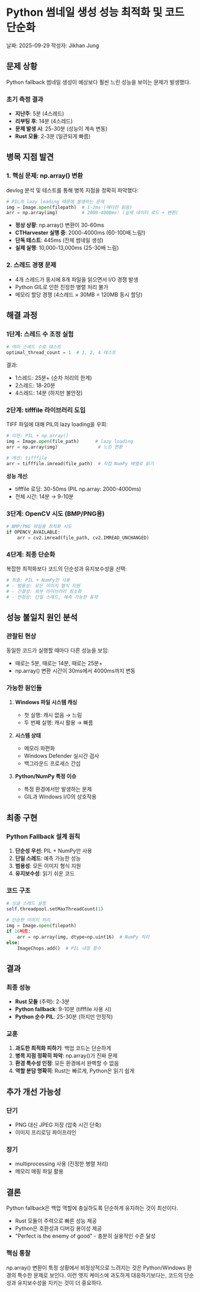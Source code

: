 # Python 썸네일 생성 성능 최적화 및 코드 단순화

날짜: 2025-09-29
작성자: Jikhan Jung

## 문제 상황

Python fallback 썸네일 생성이 예상보다 훨씬 느린 성능을 보이는 문제가 발생했다.

### 초기 측정 결과
- **지난주**: 5분 (4스레드)
- **리부팅 후**: 14분 (4스레드)
- **문제 발생 시**: 25-30분 (성능이 계속 변동)
- **Rust 모듈**: 2-3분 (일관되게 빠름)

## 병목 지점 발견

### 1. 핵심 문제: np.array() 변환
devlog 분석 및 테스트를 통해 병목 지점을 정확히 파악했다:

```python
# PIL의 lazy loading 때문에 발생하는 문제
img = Image.open(filepath)  # 1-2ms (헤더만 읽음)
arr = np.array(img)         # 2000-4000ms! (실제 데이터 로드 + 변환)
```

- **정상 상황**: np.array() 변환이 30-60ms
- **CTHarvester 실행 중**: 2000-4000ms (60-100배 느림!)
- **단독 테스트**: 445ms (전체 썸네일 생성)
- **실제 실행**: 10,000-13,000ms (25-30배 느림)

### 2. 스레드 경쟁 문제
- 4개 스레드가 동시에 8개 파일을 읽으면서 I/O 경쟁 발생
- Python GIL로 인한 진정한 병렬 처리 불가
- 메모리 할당 경쟁 (4스레드 × 30MB = 120MB 동시 할당)

## 해결 과정

### 1단계: 스레드 수 조정 실험
```python
# 여러 스레드 수로 테스트
optimal_thread_count = 1  # 1, 2, 4 테스트
```

결과:
- 1스레드: 25분+ (순차 처리의 한계)
- 2스레드: 18-20분
- 4스레드: 14분 (하지만 불안정)

### 2단계: tifffile 라이브러리 도입
TIFF 파일에 대해 PIL의 lazy loading을 우회:

```python
# 이전: PIL + np.array()
img = Image.open(file_path)      # lazy loading
arr = np.array(img)               # 느린 변환

# 개선: tifffile
arr = tifffile.imread(file_path)  # 직접 NumPy 배열로 읽기
```

**성능 개선**:
- tifffile 로딩: 30-50ms (PIL np.array: 2000-4000ms)
- 전체 시간: 14분 → 9-10분

### 3단계: OpenCV 시도 (BMP/PNG용)
```python
# BMP/PNG 파일용 최적화 시도
if OPENCV_AVAILABLE:
    arr = cv2.imread(file_path, cv2.IMREAD_UNCHANGED)
```

### 4단계: 최종 단순화
복잡한 최적화보다 코드의 단순성과 유지보수성을 선택:

```python
# 최종: PIL + NumPy만 사용
# - 범용성: 모든 이미지 형식 지원
# - 간결성: 외부 라이브러리 최소화
# - 안정성: 단일 스레드, 예측 가능한 동작
```

## 성능 불일치 원인 분석

### 관찰된 현상
동일한 코드가 실행할 때마다 다른 성능을 보임:
- 때로는 5분, 때로는 14분, 때로는 25분+
- np.array() 변환 시간이 30ms에서 4000ms까지 변동

### 가능한 원인들
1. **Windows 파일 시스템 캐싱**
   - 첫 실행: 캐시 없음 → 느림
   - 두 번째 실행: 캐시 활용 → 빠름

2. **시스템 상태**
   - 메모리 파편화
   - Windows Defender 실시간 검사
   - 백그라운드 프로세스 간섭

3. **Python/NumPy 특정 이슈**
   - 특정 환경에서만 발생하는 문제
   - GIL과 Windows I/O의 상호작용

## 최종 구현

### Python Fallback 설계 원칙
1. **단순성 우선**: PIL + NumPy만 사용
2. **단일 스레드**: 예측 가능한 성능
3. **범용성**: 모든 이미지 형식 지원
4. **유지보수성**: 읽기 쉬운 코드

### 코드 구조
```python
# 싱글 스레드 설정
self.threadpool.setMaxThreadCount(1)

# 단순한 이미지 처리
img = Image.open(filepath)
if 16비트:
    arr = np.array(img, dtype=np.uint16)  # NumPy 처리
else:
    ImageChops.add()  # PIL 내장 함수
```

## 결과

### 최종 성능
- **Rust 모듈** (주력): 2-3분
- **Python fallback**: 9-10분 (tifffile 사용 시)
- **Python 순수 PIL**: 25-30분 (하지만 안정적)

### 교훈
1. **과도한 최적화 피하기**: 백업 코드는 단순하게
2. **병목 지점 정확히 파악**: np.array()가 진짜 문제
3. **환경 특수성 인정**: 모든 환경에서 완벽할 수 없음
4. **역할 분담 명확히**: Rust는 빠르게, Python은 읽기 쉽게

## 추가 개선 가능성

### 단기
- PNG 대신 JPEG 저장 (압축 시간 단축)
- 이미지 프리로딩 파이프라인

### 장기
- multiprocessing 사용 (진정한 병렬 처리)
- 메모리 매핑 파일 활용

## 결론

Python fallback은 백업 역할에 충실하도록 단순하게 유지하는 것이 최선이다.
- Rust 모듈이 주력으로 빠른 성능 제공
- Python은 호환성과 디버깅 용이성 제공
- "Perfect is the enemy of good" - 충분히 실용적인 수준 달성

### 핵심 통찰
np.array() 변환이 특정 상황에서 비정상적으로 느려지는 것은 Python/Windows 환경의 특수한 문제로 보인다.
이런 엣지 케이스에 과도하게 대응하기보다는, 코드의 단순성과 유지보수성을 지키는 것이 더 중요하다.